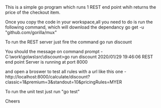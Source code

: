 This is a simple go program which runs 1 REST end point whih returns the price of the checkout item.

Once you copy the code in your workspace,all you need to do is run the following command, which will download the dependancy
go get -u "github.com/gorilla/mux"

To run the REST server just fire the command 
go run discount

You should the message on command prompt - 
C:\work\go\ws\src\discount>go run discount
2020/01/29 19:46:06 REST end point Server is running at port 8000

and open a broswer to test all rules with a url like this one - http://localhost:8000/calculate/discount?classic=1&premium=3&standout=10&pricingRules=MYER

To run the unit test just run "go test"


Cheers
